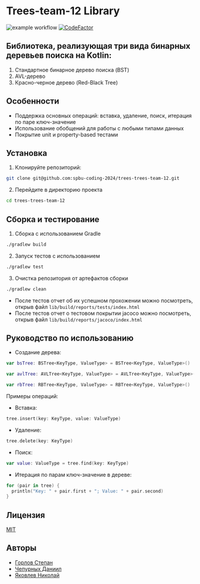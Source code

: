 # Trees-team-12 Library

![example workflow](https://github.com/spbu-coding-2024/trees-trees-team-12/actions/workflows/build.yml/badge.svg)
[![CodeFactor](https://www.codefactor.io/repository/github/spbu-coding-2024/trees-trees-team-12/badge)](https://www.codefactor.io/repository/github/spbu-coding-2024/trees-trees-team-12)

## Библиотека, реализующая три вида бинарных деревьев поиска на Kotlin:
1. Стандартное бинарное дерево поиска (BST)
2. AVL-дерево
3. Красно-черное дерево (Red-Black Tree)

## Особенности
- Поддержка основных операций: вставка, удаление, поиск, итерация по паре ключ-значение
- Использование обобщений для работы с любыми типами данных
- Покрытие unit и property-based тестами

## Установка
1. Клонируйте репозиторий:
```bash
git clone git@github.com:spbu-coding-2024/trees-trees-team-12.git
```
2. Перейдите в директорию проекта
```bash
cd trees-trees-team-12
```
## Сборка и тестирование
1. Сборка с использованием Gradle
```bash
./gradlew build
```
2. Запуск тестов с использованием
```bash
./gradlew test
```
3. Очистка репозитория от артефактов сборки
```bash
./gradlew clean
```
- После тестов отчет об их успешном прохожении можно посмотреть, открыв файл `lib/build/reports/tests/index.html`
- После тестов отчет о тестовом покрытии jacoco можно посмотреть, открыв файл `lib/build/reports/jacoco/index.html`

## Руководство по использованию
- Создание дерева:
```kotlin
var bsTree: BSTree<KeyType, ValueType> = BSTree<KeyType, ValueType>()
```
```kotlin
var avlTree: AVLTree<KeyType, ValueType> = AVLTree<KeyType, ValueType>()
```
```kotlin
var rbTree: RBTree<KeyType, ValueType> = RBTree<KeyType, ValueType>()
```
Примеры операций:
- Вставка:
```kotlin
tree.insert(key: KeyType, value: ValueType)
```
- Удаление:
```kotlin
tree.delete(key: KeyType)
```
- Поиск:
```kotlin
var value: ValueType = tree.find(key: KeyType)
```
- Итерация по парам ключ-значение в дереве:
```kotlin
for (pair in tree) {
  println("Key: " + pair.first + "; Value: " + pair.second)
}
```


## Лицензия
[MIT](https://choosealicense.com/licenses/mit/)

## Авторы

- [Горлов Степан](https://github.com/Stepiiiiiiik)
- [Чепурных Даниил](https://github.com/Daniil-Chepurnikh)
- [Яковлев Николай](https://github.com/Nickovlev)
